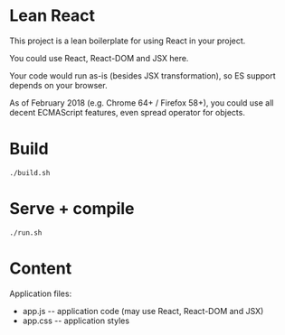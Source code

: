 # Lean React

This project is a lean boilerplate for using React in your project.

You could use React, React-DOM and JSX here.

Your code would run as-is (besides JSX transformation), so ES support depends on your browser.

As of February 2018 (e.g. Chrome 64+ / Firefox 58+), you could use all decent ECMAScript features, even spread operator for objects.

# Build

    ./build.sh

# Serve + compile

    ./run.sh

# Content

Application files:

* app.js -- application code (may use React, React-DOM and JSX)
* app.css -- application styles
